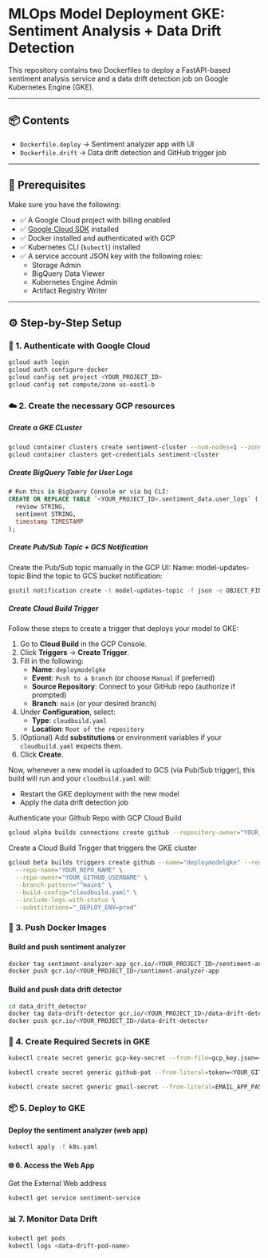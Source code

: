 # MLOps Model Deployment GKE: Sentiment Analysis + Data Drift Detection

This repository contains two Dockerfiles to deploy a FastAPI-based sentiment analysis service and a data drift detection job on Google Kubernetes Engine (GKE).

---

## 📦 Contents

- `Dockerfile.deploy` → Sentiment analyzer app with UI
- `Dockerfile.drift` → Data drift detection and GitHub trigger job

---

## 🧰 Prerequisites

Make sure you have the following:

- ✅ A Google Cloud project with billing enabled
- ✅ [Google Cloud SDK](https://cloud.google.com/sdk/docs/install) installed
- ✅ Docker installed and authenticated with GCP
- ✅ Kubernetes CLI (`kubectl`) installed
- ✅ A service account JSON key with the following roles:
  - Storage Admin
  - BigQuery Data Viewer
  - Kubernetes Engine Admin
  - Artifact Registry Writer

---

## ⚙️ Step-by-Step Setup

### 🔑 1. Authenticate with Google Cloud

```bash
gcloud auth login
gcloud auth configure-docker
gcloud config set project <YOUR_PROJECT_ID>
gcloud config set compute/zone us-east1-b
```


### ☁️ 2. Create the necessary GCP resources 

##### Create a GKE CLuster
```bash
gcloud container clusters create sentiment-cluster --num-nodes=1 --zone=us-east1-b
gcloud container clusters get-credentials sentiment-cluster
```
##### Create BigQuery Table for User Logs

```sql
# Run this in BigQuery Console or via bq CLI:
CREATE OR REPLACE TABLE `<YOUR_PROJECT_ID>.sentiment_data.user_logs` (
  review STRING,
  sentiment STRING,
  timestamp TIMESTAMP
);
```

##### Create Pub/Sub Topic + GCS Notification

Create the Pub/Sub topic manually in the GCP UI:
Name: model-updates-topic
Bind the topic to GCS bucket notification:

```bash
gsutil notification create -t model-updates-topic -f json -e OBJECT_FINALIZE -p models/ gs://<YOUR_BUCKET_ID>

```

##### Create Cloud Build Trigger

Follow these steps to create a trigger that deploys your model to GKE:

1. Go to **Cloud Build** in the GCP Console.
2. Click **Triggers** → **Create Trigger**.
3. Fill in the following:
   - **Name**: `deploymodelgke`
   - **Event**: `Push to a branch` (or choose `Manual` if preferred)
   - **Source Repository**: Connect to your GitHub repo (authorize if prompted)
   - **Branch**: `main` (or your desired branch)
4. Under **Configuration**, select:
   - **Type**: `cloudbuild.yaml`
   - **Location**: `Root of the repository`
5. (Optional) Add **substitutions** or environment variables if your `cloudbuild.yaml` expects them.
6. Click **Create**.

Now, whenever a new model is uploaded to GCS (via Pub/Sub trigger), this build will run and your `cloudbuild.yaml` will:
- Restart the GKE deployment with the new model
- Apply the data drift detection job

Authenticate your Github Repo with GCP Cloud Build
```bash
gcloud alpha builds connections create github --repository-owner="YOUR_GITHUB_USERNAME" --repository-name="YOUR_REPO_NAME" --connection-name="github-connection"
```

Create a Cloud Build Trigger that triggers the GKE cluster 
```bash
gcloud beta builds triggers create github --name="deploymodelgke" --region=us-east1 \
  --repo-name="YOUR_REPO_NAME" \
  --repo-owner="YOUR_GITHUB_USERNAME" \
  --branch-pattern="^main$" \
  --build-config="cloudbuild.yaml" \
  --include-logs-with-status \
  --substitutions="_DEPLOY_ENV=prod"
```


### 🐳 3. Push Docker Images

#### Build and push sentiment analyzer

```bash
docker tag sentiment-analyzer-app gcr.io/<YOUR_PROJECT_ID>/sentiment-analyzer-app
docker push gcr.io/<YOUR_PROJECT_ID>/sentiment-analyzer-app
```

#### Build and push data drift detector

```bash
cd data_drift_detector
docker tag data-drift-detector gcr.io/<YOUR_PROJECT_ID>/data-drift-detector
docker push gcr.io/<YOUR_PROJECT_ID>/data-drift-detector
```

### 🔐 4. Create Required Secrets in GKE

```bash
kubectl create secret generic gcp-key-secret --from-file=gcp_key.json=<path-to-your-service-account-key.json>

kubectl create secret generic github-pat --from-literal=token=<YOUR_GITHUB_PAT>

kubectl create secret generic gmail-secret --from-literal=EMAIL_APP_PASSWORD='your_app_password'
```

### 📦 5. Deploy to GKE

#### Deploy the sentiment analyzer (web app)

```bash
kubectl apply -f k8s.yaml
```

#### 🌐 6. Access the Web App
Get the External Web address

```bash
kubectl get service sentiment-service
```

### 📊 7. Monitor Data Drift

```bash
kubectl get pods
kubectl logs <data-drift-pod-name>

```

